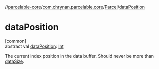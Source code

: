 //[parcelable-core](../../../index.md)/[com.chrynan.parcelable.core](../index.md)/[Parcel](index.md)/[dataPosition](data-position.md)

# dataPosition

[common]\
abstract val [dataPosition](data-position.md): [Int](https://kotlinlang.org/api/latest/jvm/stdlib/kotlin/-int/index.html)

The current index position in the data buffer. Should never be more than [dataSize](data-size.md).
